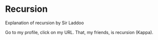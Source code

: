 # Recursion
Explanation of recursion by Sir Laddoo

Go to my profile, click on my URL.
That, my friends, is recursion (Kappa).
